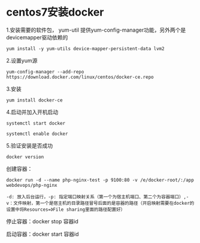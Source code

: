 # centos7安装docker

1.安装需要的软件包， yum-util 提供yum-config-manager功能，另外两个是devicemapper驱动依赖的

```
yum install -y yum-utils device-mapper-persistent-data lvm2
```

2.设置yum源

```
yum-config-manager --add-repo https://download.docker.com/linux/centos/docker-ce.repo
```

3.安装

```
yum install docker-ce 
```

4.启动并加入开机启动

```
systemctl start docker

systemctl enable docker
```

5.验证安装是否成功

```
docker version
```

创建容器：

```
docker run -d --name php-nginx-test -p 9100:80 -v /e/docker-root/:/app webdevops/php-nginx  

-d: 放入后台运行，-p: 指定端口映射关系（第一个为宿主机端口、第二个为容器端口）,-v：文件映射，第一个是宿主机的目录路径冒号后面的是容器的路径（开启映射需要在docker的设置中将Resources=》File sharing里面的路径配置好）
```

停止容器：docker stop 容器id

启动容器：docker start 容器id